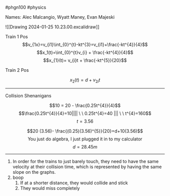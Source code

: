 #phgn100 #physics

Names: Alec Malcangio, Wyatt Maney, Evan Majeski

![[Drawing 2024-01-25 10.23.00.excalidraw]]

Train 1 Pos
$$v_{1x}=v_{i1}\int_{0}^{t}-kt^{3}=v_{i1}+\frac{-kt^{4}}{4}$$
$$x_1(t)=\int_{0}^{t}v_{i} + \frac{-kt^{4}}{4}$$
$$x_{1}(t)= v_{i}t + \frac{-kt^{5}}{20}$$

Train 2 Pos

$$x_{2}(t)=d+v_{2i}t$$

---

Collision Shenanigans

$$10 = 20 - \frac{0.25t^{4}}{4}$$
$$\frac{0.25t^{4}}{4}=10||||  \ \ 0.25t^{4}=40 ||| \ \ t^{4}=160$$
$$t=3.56$$

$$20 (3.56)- \frac{(0.25)(3.56)^{5}}{20}=d+10(3.56)$$
$$\text{You just do algebra, I just plugged it in to my calculator}$$
$$d=28.45m$$

---

1. In order for the trains to just barely touch, they need to have the same velocity at their collision time, which is represented by having the same slope on the graphs. 
2. boop
	1. If at a shorter distance, they would collide and stick
	2. They would miss completely